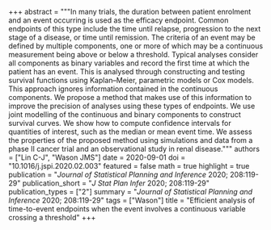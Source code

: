 +++
abstract = """In many trials, the duration between patient enrolment and an event occurring is used as the efficacy endpoint. Common endpoints of this type include the time until relapse, progression to the next stage of a disease, or time until remission. The criteria of an event may be defined by multiple components, one or more of which may be a continuous measurement being above or below a threshold. Typical analyses consider all components as binary variables and record the first time at which the patient has an event. This is analysed through constructing and testing survival functions using Kaplan–Meier, parametric models or Cox models. This approach ignores information contained in the continuous components. We propose a method that makes use of this information to improve the precision of analyses using these types of endpoints. We use joint modelling of the continuous and binary components to construct survival curves. We show how to compute confidence intervals for quantities of interest, such as the median or mean event time. We assess the properties of the proposed method using simulations and data from a phase II cancer trial and an observational study in renal disease."""
authors = ["Lin C-J", "Wason JMS"]
date = 2020-09-01
doi = "10.1016/j.jspi.2020.02.003"
featured = false
math = true
highlight = true
publication = "*Journal of Statistical Planning and Inference* 2020; 208:119-29"
publication_short = "*J Stat Plan Infer* 2020; 208:119-29"
publication_types = ["2"]
summary = "*Journal of Statistical Planning and Inference* 2020; 208:119-29"
tags = ["Wason"]
title = "Efficient analysis of time-to-event endpoints when the event involves a continuous variable crossing a threshold"
+++

